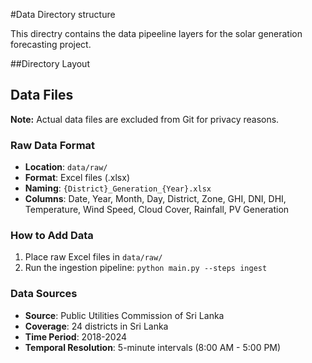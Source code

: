 #Data Directory structure

This directry contains the data pipeeline layers for the solar generation forecasting project.

##Directory Layout


## Data Files

**Note:** Actual data files are excluded from Git for privacy reasons.

### Raw Data Format
- **Location**: `data/raw/`
- **Format**: Excel files (.xlsx)
- **Naming**: `{District}_Generation_{Year}.xlsx`
- **Columns**: Date, Year, Month, Day, District, Zone, GHI, DNI, DHI, Temperature, Wind Speed, Cloud Cover, Rainfall, PV Generation

### How to Add Data

1. Place raw Excel files in `data/raw/`
2. Run the ingestion pipeline: `python main.py --steps ingest`

### Data Sources

- **Source**: Public Utilities Commission of Sri Lanka
- **Coverage**: 24 districts in Sri Lanka
- **Time Period**: 2018-2024
- **Temporal Resolution**: 5-minute intervals (8:00 AM - 5:00 PM)


